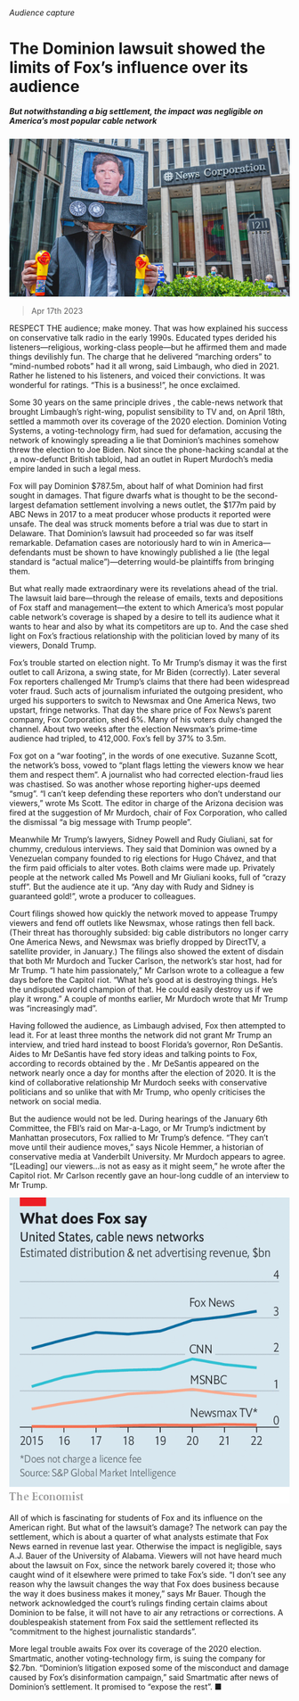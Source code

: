 ###### Audience capture

# The Dominion lawsuit showed the limits of Fox’s influence over its audience 

##### But notwithstanding a big settlement, the impact was negligible on America’s most popular cable network 

![image](images/20230422_USP003.jpg) 

> Apr 17th 2023 


RESPECT THE audience; make money. That was how  explained his success on conservative talk radio in the early 1990s. Educated types derided his listeners—religious, working-class people—but he affirmed them and made things devilishly fun. The charge that he delivered “marching orders” to “mind-numbed robots” had it all wrong, said Limbaugh, who died in 2021. Rather he listened to his listeners, and voiced their convictions. It was wonderful for ratings. “This is a business!”, he once exclaimed.

Some 30 years on the same principle drives , the cable-news network that brought Limbaugh’s right-wing, populist sensibility to TV and, on April 18th, settled a mammoth  over its coverage of the 2020 election. Dominion Voting Systems, a voting-technology firm, had sued for defamation, accusing the network of knowingly spreading a lie that Dominion’s machines somehow threw the election to Joe Biden. Not since the phone-hacking scandal at the , a now-defunct British tabloid, had an outlet in Rupert Murdoch’s media empire landed in such a legal mess.

Fox will pay Dominion $787.5m, about half of what Dominion had first sought in damages. That figure dwarfs what is thought to be the second-largest defamation settlement involving a news outlet, the $177m paid by ABC News in 2017 to a meat producer whose products it reported were unsafe. The deal was struck moments before a trial was due to start in Delaware. That Dominion’s lawsuit had proceeded so far was itself remarkable. Defamation cases are notoriously hard to win in America—defendants must be shown to have knowingly published a lie (the legal standard is “actual malice”)—deterring would-be plaintiffs from bringing them.

But what really made  extraordinary were its revelations ahead of the trial. The lawsuit laid bare—through the release of emails, texts and depositions of Fox staff and management—the extent to which America’s most popular cable network’s coverage is shaped by a desire to tell its audience what it wants to hear and also by what its competitors are up to. And the case shed light on Fox’s fractious relationship with the politician loved by many of its viewers, Donald Trump. 

Fox’s trouble started on election night. To Mr Trump’s dismay it was the first outlet to call Arizona, a swing state, for Mr Biden (correctly). Later several Fox reporters challenged Mr Trump’s claims that there had been widespread voter fraud. Such acts of journalism infuriated the outgoing president, who urged his supporters to switch to Newsmax and One America News, two upstart, fringe networks. That day the share price of Fox News’s parent company, Fox Corporation, shed 6%. Many of his voters duly changed the channel. About two weeks after the election Newsmax’s prime-time audience had tripled, to 412,000. Fox’s fell by 37% to 3.5m. 

Fox got on a “war footing”, in the words of one executive. Suzanne Scott, the network’s boss, vowed to “plant flags letting the viewers know we hear them and respect them”. A journalist who had corrected election-fraud lies was chastised. So was another whose reporting higher-ups deemed “smug”. “I can’t keep defending these reporters who don’t understand our viewers,” wrote Ms Scott. The editor in charge of the Arizona decision was fired at the suggestion of Mr Murdoch, chair of Fox Corporation, who called the dismissal “a big message with Trump people”. 

Meanwhile Mr Trump’s lawyers, Sidney Powell and Rudy Giuliani, sat for chummy, credulous interviews. They said that Dominion was owned by a Venezuelan company founded to rig elections for Hugo Chávez, and that the firm paid officials to alter votes. Both claims were made up. Privately people at the network called Ms Powell and Mr Giuliani kooks, full of “crazy stuff”. But the audience ate it up. “Any day with Rudy and Sidney is guaranteed gold!”, wrote a producer to colleagues. 

Court filings showed how quickly the network moved to appease Trumpy viewers and fend off outlets like Newsmax, whose ratings then fell back. (Their threat has thoroughly subsided: big cable distributors no longer carry One America News, and Newsmax was briefly dropped by DirectTV, a satellite provider, in January.) The filings also showed the extent of disdain that both Mr Murdoch and Tucker Carlson, the network’s star host, had for Mr Trump. “I hate him passionately,” Mr Carlson wrote to a colleague a few days before the Capitol riot. “What he’s good at is destroying things. He’s the undisputed world champion of that. He could easily destroy us if we play it wrong.” A couple of months earlier, Mr Murdoch wrote that Mr Trump was “increasingly mad”.

Having followed the audience, as Limbaugh advised, Fox then attempted to lead it. For at least three months the network did not grant Mr Trump an interview, and tried hard instead to boost Florida’s governor, Ron DeSantis. Aides to Mr DeSantis have fed story ideas and talking points to Fox, according to records obtained by the . Mr DeSantis appeared on the network nearly once a day for months after the election of 2020. It is the kind of collaborative relationship Mr Murdoch seeks with conservative politicians and so unlike that with Mr Trump, who openly criticises the network on social media. 

But the audience would not be led. During hearings of the January 6th Committee, the FBI’s raid on Mar-a-Lago, or Mr Trump’s indictment by Manhattan prosecutors, Fox rallied to Mr Trump’s defence. “They can’t move until their audience moves,” says Nicole Hemmer, a historian of conservative media at Vanderbilt University. Mr Murdoch appears to agree. “[Leading] our viewers…is not as easy as it might seem,” he wrote after the Capitol riot. Mr Carlson recently gave an hour-long cuddle of an interview to Mr Trump.

![image](images/20230422_USC752.png) 


All of which is fascinating for students of Fox and its influence on the American right. But what of the lawsuit’s damage? The network can pay the settlement, which is about a quarter of what analysts estimate that Fox News earned in revenue last year. Otherwise the impact is negligible, says A.J. Bauer of the University of Alabama. Viewers will not have heard much about the lawsuit on Fox, since the network barely covered it; those who caught wind of it elsewhere were primed to take Fox’s side. “I don’t see any reason why the lawsuit changes the way that Fox does business because the way it does business makes it money,” says Mr Bauer. Though the network acknowledged the court’s rulings finding certain claims about Dominion to be false, it will not have to air any retractions or corrections. A doublespeakish statement from Fox said the settlement reflected its “commitment to the highest journalistic standards”.

More legal trouble awaits Fox over its coverage of the 2020 election. Smartmatic, another voting-technology firm, is suing the company for $2.7bn. “Dominion’s litigation exposed some of the misconduct and damage caused by Fox’s disinformation campaign,” said Smartmatic after news of Dominion’s settlement. It promised to “expose the rest”. ■


